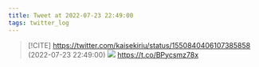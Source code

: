 ```yaml
---
title: Tweet at 2022-07-23 22:49:00
tags: twitter_log
---
```


> [!CITE] https://twitter.com/kaisekiriu/status/1550840406107385858 (2022-07-23 22:49:00)
> ![](https://twitter.com/kaisekiriu/status/1550840406107385858)
> https://t.co/BPycsmz78x
